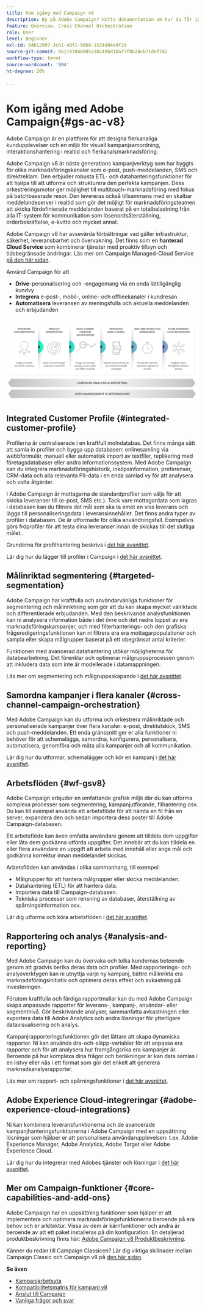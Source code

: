 ```yaml
---
title: Kom igång med Campaign v8
description: Ny på Adobe Campaign? Hitta dokumentation om hur du får igång din programvara och var du ska börja med gränssnittet.
feature: Overview, Cross Channel Orchestration
role: User
level: Beginner
exl-id: 04b12907-3cb1-40f1-90b8-1524d84edf2d
source-git-commit: 061197048885a30249bd18af7f8b24cb71def742
workflow-type: tm+mt
source-wordcount: '994'
ht-degree: 20%

---
```


# Kom igång med Adobe Campaign{#gs-ac-v8}

Adobe Campaign är en plattform för att designa flerkanaliga kundupplevelser och en miljö för visuell kampanjsamordning, interaktionshantering i realtid och flerkanalsmarknadsföring.

Adobe Campaign v8 är nästa generations kampanjverktyg som har byggts för olika marknadsföringskanaler som e-post, push-meddelanden, SMS och direktreklam. Den erbjuder robusta ETL- och datahanteringsfunktioner för att hjälpa till att utforma och strukturera den perfekta kampanjen. Dess orkestreringsmotor ger möjlighet till multitouch-marknadsföring med fokus på batchbaserade resor. Den levereras också tillsammans med en skalbar meddelandeserver i realtid som gör det möjligt för marknadsföringsteamen att skicka fördefinierade meddelanden baserat på en totalbelastning från alla IT-system för kommunikation som lösenordsåterställning, orderbekräftelse, e-kvitto och mycket annat.

Adobe Campaign v8 har avsevärda förbättringar vad gäller infrastruktur, säkerhet, leveransbarhet och övervakning. Det finns som en **hanterad Cloud Service** som kombinerar tjänster med proaktiv tillsyn och tidsbegränsade ändringar. Läs mer om Campaign Managed-Cloud Service [på den här sidan](whats-new.md#acms-desc).

Använd Campaign för att

* **Drive**-personalisering och -engagemang via en enda lättillgänglig kundvy
* **Integrera** e-post-, mobil-, online- och offlinekanaler i kundresan
* **Automatisera** leveransen av meningsfulla och aktuella meddelanden och erbjudanden

![](assets/do-not-localize/ac-capabilities.png)

## Integrated Customer Profile {#integrated-customer-profile}

Profilerna är centraliserade i en kraftfull molndatabas. Det finns många sätt att samla in profiler och bygga upp databasen: onlinesamling via webbformulär, manuell eller automatisk import av textfiler, replikering med företagsdatabaser eller andra informationssystem. Med Adobe Campaign kan du integrera marknadsföringshistorik, inköpsinformation, preferenser, CRM-data och alla relevanta PII-data i en enda samlad vy för att analysera och vidta åtgärder.

I Adobe Campaign är mottagarna de standardprofiler som väljs för att skicka leveranser till (e-post, SMS etc.). Tack vare mottagardata som lagras i databasen kan du filtrera det mål som ska ta emot en viss leverans och lägga till personaliseringsdata i leveransinnehållet. Det finns andra typer av profiler i databasen. De är utformade för olika användningsfall. Exempelvis görs fröprofiler för att testa dina leveranser innan de skickas till det slutliga målet.

Grunderna för profilhantering beskrivs i [det här avsnittet](audiences.md).

Lär dig hur du lägger till profiler i Campaign i [det här avsnittet](import.md).

## Målinriktad segmentering {#targeted-segmentation}

Adobe Campaign har kraftfulla och användarvänliga funktioner för segmentering och målinriktning som gör att du kan skapa mycket välriktade och differentierade erbjudanden. Med den beskrivande analysfunktionen kan ni analysera information både i det övre och det nedre loppet av era marknadsföringskampanjer, och med filterhanterings- och den grafiska frågeredigeringsfunktionen kan ni filtrera era era mottagarpopulationer och sampla eller skapa målgrupper baserat på ett obegränsat antal kriterier.

Funktionen med avancerad datahantering utökar möjligheterna för databearbetning. Det förenklar och optimerar målgruppsprocessen genom att inkludera data som inte är modellerade i datamappningen.

Läs mer om segmentering och målgruppsskapande i [det här avsnittet](audiences.md).

## Samordna kampanjer i flera kanaler {#cross-channel-campaign-orchestration}

Med Adobe Campaign kan du utforma och orkestrera målinriktade och personaliserade kampanjer över flera kanaler: e-post, direktutskick, SMS och push-meddelanden. Ett enda gränssnitt ger er alla funktioner ni behöver för att schemalägga, samordna, konfigurera, personalisera, automatisera, genomföra och mäta alla kampanjer och all kommunikation.

Lär dig hur du utformar, schemalägger och kör en kampanj i [det här avsnittet](campaigns.md).

## Arbetsflöden {#wf-gsv8}

Adobe Campaign erbjuder en omfattande grafisk miljö där du kan utforma komplexa processer som segmentering, kampanjutförande, filhantering osv. Du kan till exempel använda ett arbetsflöde för att hämta en fil från en server, expandera den och sedan importera dess poster till Adobe Campaign-databasen.

Ett arbetsflöde kan även omfatta användare genom att tilldela dem uppgifter eller låta dem godkänna utförda uppgifter. Det innebär att du kan tilldela en eller flera användare en uppgift att arbeta med innehåll eller ange mål och godkänna korrektur innan meddelandet skickas.

Arbetsflöden kan användas i olika sammanhang, till exempel:

* Målgrupper för att hantera målgrupper eller skicka meddelanden.
* Datahantering (ETL) för att hantera data.
* Importera data till Campaign-databasen.
* Tekniska processer som rensning av databaser, återställning av spårningsinformation osv.

Lär dig utforma och köra arbetsflöden i [det här avsnittet](../config/workflows.md).

## Rapportering och analys {#analysis-and-reporting}

Med Adobe Campaign kan du övervaka och tolka kundernas beteende genom att gradvis berika deras data och profiler. Med rapporterings- och analysverktygen kan ni utnyttja varje ny kampanj, bättre målinrikta era marknadsföringsinitiativ och optimera deras effekt och avkastning på investeringen.

Förutom kraftfulla och färdiga rapportmallar kan du med Adobe Campaign skapa anpassade rapporter för leverans-, kampanj-, användar- eller segmentnivå. Gör beskrivande analyser, sammanfatta avkastningen eller exportera data till Adobe Analytics och andra lösningar för ytterligare datavisualisering och analys.

Kampanjrapporteringsfunktionen gör det lättare att skapa dynamiska rapporter. Ni kan använda dra-och-släpp-variabler för att anpassa era rapporter och för att analysera hur framgångsrika era kampanjer är. Beroende på hur komplexa dina frågor och beräkningar är kan data samlas i en listvy eller nås i ett format som gör det enkelt att generera marknadsanalysrapporter.


Läs mer om rapport- och spårningsfunktioner i [det här avsnittet](../reporting/gs-reporting.md).

## Adobe Experience Cloud-integreringar {#adobe-experience-cloud-integrations}

Ni kan kombinera leveransfunktionerna och de avancerade kampanjhanteringsfunktionerna i Adobe Campaign med en uppsättning lösningar som hjälper er att personalisera användarupplevelsen: t.ex. Adobe Experience Manager, Adobe Analytics, Adobe Target eller Adobe Experience Cloud.

Lär dig hur du integrerar med Adobes tjänster och lösningar i [det här avsnittet](../connect/integration.md).

## Mer om Campaign-funktioner {#core-capabilities-and-add-ons}

Adobe Campaign har en uppsättning funktioner som hjälper er att implementera och optimera marknadsföringsfunktionerna beroende på era behov och er arkitektur. Vissa av dem är kärnfunktioner och andra är beroende av att ett paket installeras på din konfiguration. En detaljerad produktbeskrivning finns här: [Adobe Campaign v8 Produktbeskrivning](https://helpx.adobe.com/se/legal/product-descriptions/adobe-campaign-managed-cloud-services.html).

Känner du redan till Campaign Classicen? Lär dig viktiga skillnader mellan Campaign Classic och Campaign v8 på [den här sidan](v7-to-v8.md).

**Se även**

* [Kampanjarbetsyta](campaign-ui.md)
* [Kompatibilitetsmatris för kampanj v8](compatibility-matrix.md)
* [Anslut till Campaign](connect.md)
* [Vanliga frågor och svar](campaign-faq.md)
